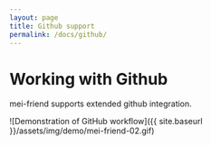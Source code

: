 ```yaml
---
layout: page
title: Github support
permalink: /docs/github/
---
```

# Working with Github

mei-friend supports extended github integration.

![Demonstration of GitHub workflow]({{ site.baseurl }}/assets/img/demo/mei-friend-02.gif)